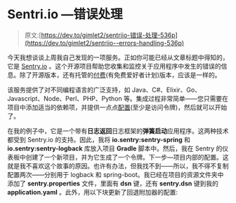 # Sentri.io —错误处理

> 原文:[https://dev.to/gimlet2/sentriio-错误-处理-536p](https://dev.to/gimlet2/sentriio--errors-handling-536p)

今天我想谈谈上周我自己发现的一项服务。正如你可能已经从文章标题中得知的，它是 [Sentry.io](https://sentry.io/) 。这个开源项目帮助您收集和监控关于应用程序中发生的错误的信息。除了开源版本，还有托管的[付费](https://sentry.io/pricing/)(有免费爱好者计划)版本，应该是一样的。

该服务提供了对不同编程语言的广泛支持，如 Java、C#、Elixir、Go、Javascript、Node、Perl、PHP、Python 等。集成过程非常简单——您只需要在项目中添加适当的依赖项，并提供一点点[配置](https://docs.sentry.io/clients/java/config/)(至少是访问令牌)，然后就可以开始了。

在我的例子中，它是一个带有**日志返回**日志框架的**弹簧启动**应用程序。这两种技术都受到 Sentry.io 的支持。因此，我将 **io.sentry:sentry-spring** 和 **io.sentry:sentry-logback** 库放入项目 **Gradle** 脚本中。然后，我在 Sentry 的仪表板中创建了一个新项目，并为它生成了一个令牌。下一步—项目内部的配置。这就是我不喜欢这个故事的原因。也许有办法，但我找不到——所以，我不得不复制配置两次——分别用于 logback 和 spring-boot。我已经在项目的资源文件夹中添加了 **sentry.properties** 文件，里面有 **dsn** 键，还有 **sentry.dsn** 键到我的 **application.yaml** 。此外，用以下块更新了回退附加器的配置: